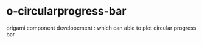 # o-circularprogress-bar
origami  component developement  : which can able to plot  circular progress bar
